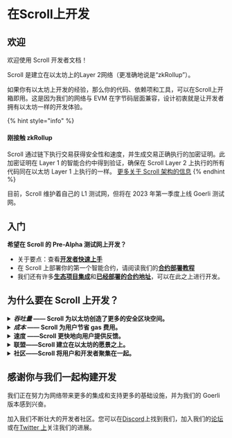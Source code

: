 # 在Scroll上开发

## 欢迎

欢迎使用 Scroll 开发者文档！

Scroll 是建立在以太坊上的Layer 2网络（更准确地说是“zkRollup”）。

如果你有以太坊上开发的经验，那么你的代码、依赖项和工具，可以在Scroll上开箱即用。这是因为我们的网络与 EVM 在字节码层面兼容，设计初衷就是让开发者拥有以太坊一样的开发体验。

{% hint style="info" %}
#### 刚接触 zkRollup

Scroll 通过链下执行交易获得安全性和速度，并生成交易正确执行的加密证明。此加密证明在 Layer 1 的智能合约中得到验证，确保在 Scroll Layer 2 上执行的所有代码同在以太坊 Layer 1 上执行的一样。 [更多关于 Scroll 架构的信息](https://scroll.io/blog/architecture)
{% endhint %}

目前，Scroll 维护着自己的 L1 测试网，但将在 2023 年第一季度上线 Goerli 测试网。

## 入门

**希望在 Scroll 的 Pre-Alpha 测试网上开发？**

* 关于要点：查看[**开发者快速上手**](quickstart.md)
* 在 Scroll 上部署你的第一个智能合约，请阅读我们的[**合约部署教程**](contract\_deployment.md)
* 我们还有许多[**生态项目集成**](integrations.md)和[**已经部署的合约地址**](testnet\_contract.md)，可以在此之上进行开发。

## 为什么要在 Scroll 上开发？

<details>

<summary><em><strong>吞吐量</strong></em><strong> —— Scroll 为以太坊创造了更多的安全区块空间。</strong></summary>

ZK Rollups 允许网络容纳更多交易，从而最大限度地减少链上拥堵。Scroll 通过使用零知识证明验证网络状态转换，继承了以太坊的安全性，可以在不影响去中心化的情况下处理更多交易。

</details>

<details>

<summary><em><strong>成本</strong></em><strong> —— Scroll 为用户节省 gas 费用。</strong></summary>

在以太坊上，对区块空间的竞争导致每笔交易的成本更高，因为每笔交易都会竞价以包含在下一个区块中。Scroll 利用最近在零知识证明和硬件加速方面取得的突破，极大地增加了安全区块空间并最大限度地降低了用户的交易成本。

</details>

<details>

<summary><strong>速度 ——Scroll 更快地向用户提供反馈。</strong></summary>

合并后，以太坊每 12 秒确认一个区块。Scroll的区块每 3 秒生成一个，并且为了降低风险操作，交易一旦包含在块中就可以被认为是最终确认的。这为社交和游戏应用程序中的链上交互打开了新的可能性。

</details>

<details>

<summary><strong>联盟——Scroll 建立在以太坊的愿景之上。</strong></summary>

Scroll 构建在以太坊的愿景之上。我们的宗旨是共建以太坊，而不是分裂它。去中心化、无需许可、抗审查和归属社区是我们工作和正在构建的路线图的核心。我们秉承开源精神，与以太坊基金会的隐私和扩容探索团队（PSE）密切合作，以支持他们在 zkEVM 上的工作，而zkEVM有朝一日可能会成为以太坊的核心。 我们还与治理 DAOs 和其他开源协议合作，以确保在部署应用程序的同时，我们也在努力扩大它们的影响——无论是在公共产品、核心基础设施还是下一代零知识用例中.

</details>

<details>

<summary><strong>社区——Scroll 将用户和开发者聚集在一起。</strong></summary>

我们知道在主网发布之前开源开发和吸引用户参与的难度所在！但Scroll 拥有着蓬勃发展的用户和开发者社区，有过 100,000 名渴望在我们的测试网上测试的用户的 Discord 社区，我们很高兴将开发者与提供真实反馈的用户联系在一起。

</details>

## 感谢你与我们一起构建开发

我们正在努力为网络带来更多的集成和支持更多的基础设施，并为我们的 Goerli 版本感到兴奋。

加入我们不断壮大的开发者社区。您可以在[Discord](https://discord.gg/scroll)上找到我们，加入我们的[论坛](https://community.scroll.io/)或在[Twitter 上](https://twitter.com/Scroll\_ZKP)关注我们的进展。
